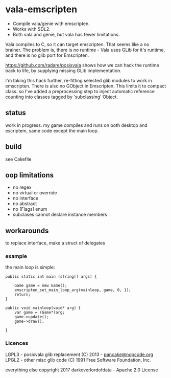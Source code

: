# vala-emscripten

* Compile vala/genie with emscripten. 
* Works with SDL2. 
* Both vala and genie, but vala has fewer limitations.

Vala compiles to C, so it can target emscripten. That seems like a no brainer. 
The problem is, there is no runtime - Vala uses GLib for it's runtime, and there is no glib port for Emscripten. 

https://github.com/radare/posixvala shows how we can hack the runtime back to life, by supplying missing GLib implementation.

I'm taking this hack further, re-fitting selected glib modules to work in emscripten. 
There is also no GObject in Emscripten. This limits it to compact class. so I've added a preprocessing step to inject automatic reference counting into classes tagged by 'subclassing' Object.

## status
work in progress. my game compiles and runs on both desktop and escriptem, same code except the main loop.

## build
see Cakefile

## oop limitations

* no regex
* no virtual or override
* no interface
* no abstract
* no [Flags] enum
* subclases cannot declare instance members

## workarounds
to replace interface, make a struct of delegates

### example
the main loop is simple:


```vala
public static int main (string[] args) {

    Game game = new Game();
    emscripten_set_main_loop_arg(mainloop, game, 0, 1);
    return;
}

public void mainloop(void* arg) {
    var game = (Game*)arg;
    game->update();
    game->draw();

}
```
### Licences

LGPL3 - posixvala glib replacement (C) 2013 - pancake@nopcode.org
LPGL2 - other misc glib code (C) 1991 Free Software Foundation, Inc.

everything else copyright 2017 darkoverlordofdata - Apache 2.0 License
